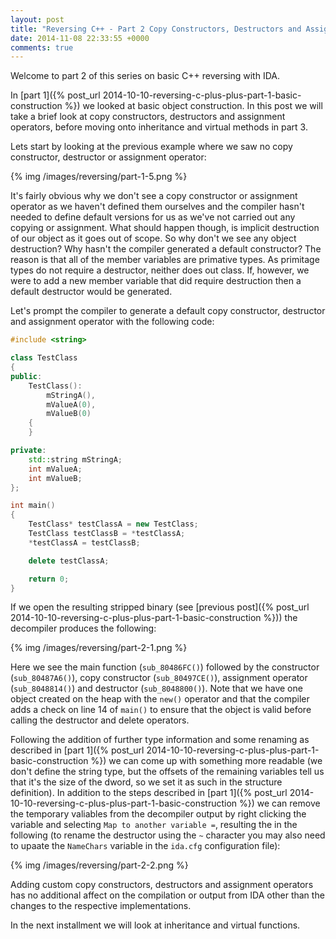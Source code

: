 ```yaml
---
layout: post
title: "Reversing C++ - Part 2 Copy Constructors, Destructors and Assignment Operators"
date: 2014-11-08 22:33:55 +0000
comments: true
---
```


Welcome to part 2 of this series on basic C++ reversing with IDA.

In [part 1]({% post_url 2014-10-10-reversing-c-plus-plus-part-1-basic-construction %}) we looked at basic object construction. In this post we will take a brief look at copy constructors, destructors and assignment operators, before moving onto inheritance and virtual methods in part 3.

Lets start by looking at the previous example where we saw no copy constructor, destructor or assignment operator:

{% img /images/reversing/part-1-5.png %}

It's fairly obvious why we don't see a copy constructor or assignment operator as we haven't defined them ourselves and the compiler hasn't needed to define default versions for us as we've not carried out any copying or assignment. What should happen though, is implicit destruction of our object as it goes out of scope. So why don't we see any object destruction? Why hasn't the compiler generated a default constructor? The reason is that all of the member variables are primative types. As primitage types do not require a destructor, neither does out class. If, however, we were to add a new member variable that did require destruction then a default destructor would be generated. 

Let's prompt the compiler to generate a default copy constructor, destructor and assignment operator with the following code:

``` cpp
#include <string>

class TestClass
{
public:
    TestClass():
        mStringA(),
        mValueA(0),
        mValueB(0)
    {
    }

private:
    std::string mStringA;
    int mValueA;
    int mValueB;
};

int main()
{
    TestClass* testClassA = new TestClass;
    TestClass testClassB = *testClassA;
    *testClassA = testClassB;

    delete testClassA;

    return 0;
}
```

If we open the resulting stripped binary (see [previous post]({% post_url 2014-10-10-reversing-c-plus-plus-part-1-basic-construction %})) the decompiler produces the following:

{% img /images/reversing/part-2-1.png %}

Here we see the main function (`sub_80486FC()`) followed by the constructor (`sub_80487A6()`), copy constructor (`sub_80497CE()`), assignment operator (`sub_8048814()`) and destructor (`sub_8048800()`). Note that we have one object created on the heap with the `new()` operator and that the compiler adds a check on line 14 of `main()` to ensure that the object is valid before calling the destructor and delete operators.

Following the addition of further type information and some renaming as described in [part 1]({% post_url 2014-10-10-reversing-c-plus-plus-part-1-basic-construction %}) we can come up with something more readable (we don't define the string type, but the offsets of the remaining variables tell us that it's the size of the dword, so we set it as such in the structure definition). In addition to the steps described in [part 1]({% post_url 2014-10-10-reversing-c-plus-plus-part-1-basic-construction %}) we can remove the temporary valiables from the decompiler output by right clicking the variable and selecting `Map to another variable =`, resulting the in the following (to rename the destructor using the `~` character you may also need to upaate the `NameChars` variable in the `ida.cfg` configuration file):

{% img /images/reversing/part-2-2.png %}

Adding custom copy constructors, destructors and assignment operators has no additional affect on the compilation or output from IDA other than the changes to the respective implementations. 

In the next installment we will look at inheritance and virtual functions.

